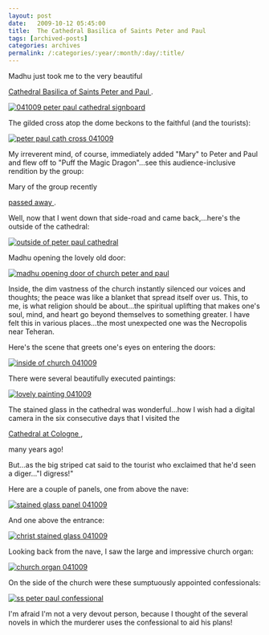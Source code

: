 ```yaml
---
layout: post
date:	2009-10-12 05:45:00
title:  The Cathedral Basilica of Saints Peter and Paul
tags: [archived-posts]
categories: archives
permalink: /:categories/:year/:month/:day/:title/
---
```

Madhu just took me to the very beautiful 

<a href="http://www.sspeterpaulcathedral.catholicweb.com/"> Cathedral Basilica of Saints Peter and Paul </a>.


<a href="http://s562.photobucket.com/albums/ss67/pugaippadam/?action=view&amp;current=IMG_7336.jpg" target="_blank"><img src="http://i562.photobucket.com/albums/ss67/pugaippadam/IMG_7336.jpg" border="0" alt="041009 peter paul cathedral signboard"></a>

The gilded cross atop the dome beckons to the faithful (and the tourists):


<a href="http://s562.photobucket.com/albums/ss67/pugaippadam/?action=view&amp;current=IMG_7333.jpg" target="_blank"><img src="http://i562.photobucket.com/albums/ss67/pugaippadam/IMG_7333.jpg" border="0" alt="peter paul cath cross 041009"></a>

<lj-cut text="About the Cathedral, with digressions">


My irreverent mind, of course, immediately added "Mary" to Peter and Paul and flew off to "Puff the Magic Dragon"...see this audience-inclusive rendition by the group:

<lj-embed id="122"/>


Mary of the group recently 

<a href="http://www.people.com/people/article/0,,20305126,00.html"> passed away </a>.


Well, now that I went down that side-road and came back,...here's the outside of the cathedral:


<a href="http://s562.photobucket.com/albums/ss67/pugaippadam/?action=view&amp;current=IMG_7337.jpg" target="_blank"><img src="http://i562.photobucket.com/albums/ss67/pugaippadam/IMG_7337.jpg" border="0" alt="outside of peter paul cathedral"></a>

Madhu opening the lovely old door:

<a href="http://s562.photobucket.com/albums/ss67/pugaippadam/?action=view&amp;current=IMG_7339.jpg" target="_blank"><img src="http://i562.photobucket.com/albums/ss67/pugaippadam/IMG_7339.jpg" border="0" alt="madhu opening door of church peter and paul"></a>

Inside, the dim vastness of the church instantly silenced our voices and thoughts; the peace was like a blanket that spread itself over us. This, to me, is what religion should be about...the spiritual uplifting that makes one's soul, mind, and heart go beyond themselves to something greater. I have felt this in various places...the most unexpected one was the Necropolis near Teheran.

Here's the scene that greets one's eyes on entering the doors:

<a href="http://s562.photobucket.com/albums/ss67/pugaippadam/?action=view&amp;current=IMG_7341.jpg" target="_blank"><img src="http://i562.photobucket.com/albums/ss67/pugaippadam/IMG_7341.jpg" border="0" alt="inside of church 041009"></a>

There were several beautifully executed paintings:


<a href="http://s562.photobucket.com/albums/ss67/pugaippadam/?action=view&amp;current=IMG_7352.jpg" target="_blank"><img src="http://i562.photobucket.com/albums/ss67/pugaippadam/IMG_7352.jpg" border="0" alt="lovely painting 041009"></a>

The stained glass in the cathedral was wonderful...how I wish had a digital camera in the six consecutive days that I visited the 

<a href="http://en.wikipedia.org/wiki/Cologne_Cathedral"> Cathedral at Cologne </a>, 

many years ago!

But...as the big striped cat said to the tourist who exclaimed that he'd seen a diger..."I digress!"

Here are a couple of panels, one from above the nave:

<a href="http://s562.photobucket.com/albums/ss67/pugaippadam/?action=view&amp;current=IMG_7345.jpg" target="_blank"><img src="http://i562.photobucket.com/albums/ss67/pugaippadam/IMG_7345.jpg" border="0" alt="stained glass panel 041009"></a>


And one above the entrance:

<a href="http://s562.photobucket.com/albums/ss67/pugaippadam/?action=view&amp;current=IMG_7354.jpg" target="_blank"><img src="http://i562.photobucket.com/albums/ss67/pugaippadam/IMG_7354.jpg" border="0" alt="christ stained glass 041009"></a>


Looking back from the nave, I saw the large and impressive church organ:


<a href="http://s562.photobucket.com/albums/ss67/pugaippadam/?action=view&amp;current=IMG_7348.jpg" target="_blank"><img src="http://i562.photobucket.com/albums/ss67/pugaippadam/IMG_7348.jpg" border="0" alt="church organ 041009"></a>

On the side of the church were these sumptuously appointed confessionals:

<a href="http://s562.photobucket.com/albums/ss67/pugaippadam/?action=view&amp;current=IMG_7353.jpg" target="_blank"><img src="http://i562.photobucket.com/albums/ss67/pugaippadam/IMG_7353.jpg" border="0" alt="ss peter paul confessional"></a>

I'm afraid I'm not a very devout person, because I thought of the several novels in which the murderer uses the confessional to aid his plans!

</lj-cut>
